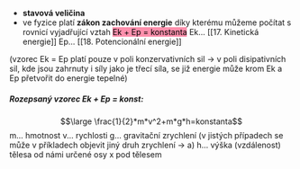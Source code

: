 - **stavová veličina**
- ve fyzice platí **zákon zachování energie** díky kterému můžeme počítat s rovnicí vyjadřující vztah <mark style="background: #FF5582A6;">Ek + Ep = konstanta</mark> 
	Ek... [[17. Kinetická energie]] 
	Ep... [[18. Potencionální energie]]

(vzorec Ek = Ep platí pouze v poli konzervativních sil $\rightarrow$ v poli disipativních sil, kde jsou zahrnuty i síly jako je třecí síla, se již energie může krom Ek a Ep přetvořit do energie tepelné)

##### Rozepsaný vzorec Ek + Ep = konst:
$$\large \frac{1}{2}*m*v^2+m*g*h=konstanta$$
	m... hmotnost
	v... rychlosti
	g... gravitační zrychlení (v jistých případech se může v příkladech objevit jiný druh zrychlení -> a)
	h... výška (vzdálenost) tělesa od námi určené osy x pod tělesem